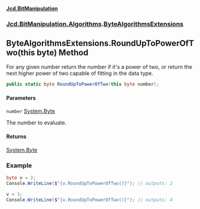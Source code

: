 #### [Jcd.BitManipulation](index 'index')

### [Jcd.BitManipulation.Algorithms](Jcd.BitManipulation.Algorithms 'Jcd.BitManipulation.Algorithms').[ByteAlgorithmsExtensions](Jcd.BitManipulation.Algorithms.ByteAlgorithmsExtensions 'Jcd.BitManipulation.Algorithms.ByteAlgorithmsExtensions')

## ByteAlgorithmsExtensions.RoundUpToPowerOfTwo(this byte) Method

For any given number return the number if it's a power of two,
or return the next higher power of two capable of fitting in the
data type.

```csharp
public static byte RoundUpToPowerOfTwo(this byte number);
```

#### Parameters

<a name='Jcd.BitManipulation.Algorithms.ByteAlgorithmsExtensions.RoundUpToPowerOfTwo(thisbyte).number'></a>

`number` [System.Byte](https://docs.microsoft.com/en-us/dotnet/api/System.Byte 'System.Byte')

The number to evaluate.

#### Returns

[System.Byte](https://docs.microsoft.com/en-us/dotnet/api/System.Byte 'System.Byte')

### Example

```csharp
byte v = 2;
Console.WriteLine($"{v.RoundUpToPowerOfTwo()}"); // outputs: 2

v = 3;
Console.WriteLine($"{v.RoundUpToPowerOfTwo()}"); // outputs: 4
```